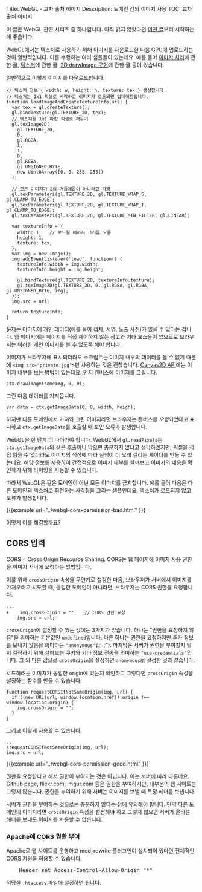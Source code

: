 Title: WebGL - 교차 출처 이미지
Description: 도메인 간의 이미지 사용
TOC: 교차 출처 이미지


이 글은 WebGL 관련 시리즈 중 하나입니다.
아직 읽지 않았다면 [이전 글](webgl-fundamentals.html)부터 시작하는 게 좋습니다.

WebGL에서는 텍스처로 사용하기 위해 이미지를 다운로드한 다음 GPU에 업로드하는 것이 일반적입니다.
이를 수행하는 여러 샘플들이 있는데요.
예를 들어 [이미지 처리](webgl-image-processing.html)에 관한 글, [텍스처](webgl-3d-textures.html)에 관한 글, [2D drawImage 구현](webgl-2d-drawimage.html)에 관한 글 등이 있습니다.

일반적으로 이렇게 이미지를 다운로드합니다.

    // 텍스처 정보 { width: w, height: h, texture: tex } 생성합니다.
    // 텍스처는 1x1 픽셀로 시작하고 이미지가 로드되면 업데이트됩니다.
    function loadImageAndCreateTextureInfo(url) {
      var tex = gl.createTexture();
      gl.bindTexture(gl.TEXTURE_2D, tex);
      // 텍스처를 1x1 파란 픽셀로 채우기
      gl.texImage2D(
        gl.TEXTURE_2D,
        0,
        gl.RGBA,
        1,
        1,
        0,
        gl.RGBA,
        gl.UNSIGNED_BYTE,
        new Uint8Array([0, 0, 255, 255])
      );

      // 모든 이미지가 2의 거듭제곱이 아니라고 가정
      gl.texParameteri(gl.TEXTURE_2D, gl.TEXTURE_WRAP_S, gl.CLAMP_TO_EDGE);
      gl.texParameteri(gl.TEXTURE_2D, gl.TEXTURE_WRAP_T, gl.CLAMP_TO_EDGE);
      gl.texParameteri(gl.TEXTURE_2D, gl.TEXTURE_MIN_FILTER, gl.LINEAR);

      var textureInfo = {
        width: 1,   // 로드될 때까지 크기를 모름
        height: 1,
        texture: tex,
      };
      var img = new Image();
      img.addEventListener('load', function() {
        textureInfo.width = img.width;
        textureInfo.height = img.height;

        gl.bindTexture(gl.TEXTURE_2D, textureInfo.texture);
        gl.texImage2D(gl.TEXTURE_2D, 0, gl.RGBA, gl.RGBA, gl.UNSIGNED_BYTE, img);
      });
      img.src = url;

      return textureInfo;
    }

문제는 이미지에 개인 데이터(에를 들어 캡차, 서명, 노출 사진)가 있을 수 있다는 겁니다.
웹 페이지에는 페이지를 직접 제어하지 않는 광고와 기타 요소들이 있으므로 브라우저는 이러한 개인 이미지를 볼 수 없도록 해야 합니다.

이미지가 브라우저에 표시되더라도 스크립트는 이미지 내부의 데이터를 볼 수 없기 때문에 `<img src="private.jpg">`만 사용하는 것은 괜찮습니다.
[Canvas2D API](https://developer.mozilla.org/en-US/docs/Web/API/CanvasRenderingContext2D)에는 이미지 내부를 보는 방법이 있는데요.
먼저 캔버스에 이미지를 그립니다.

    ctx.drawImage(someImg, 0, 0);

그런 다음 데이터를 가져옵니다.

    var data = ctx.getImageData(0, 0, width, heigh);

하지만 다른 도메인에서 가져와 그린 이미지라면 브라우저는 캔버스를 *오염*되었다고 표시하고 `ctx.getImageData`를 호출할 때 보안 오류가 발생합니다.

WebGL은 한 단계 더 나아가야 합니다.
WebGL에서 `gl.readPixels`는 `ctx.getImageData`와 같은 호출이니 막으면 충분하지 않냐고 생각하겠지만, 픽셀을 직접 읽을 수 없더라도 이미지의 색상에 따라 실행이 더 오래 걸리는 셰이더를 만들 수 있는데요.
해당 정보를 사용하여 간접적으로 이미지 내부를 살펴보고 이미지의 내용을 확인하기 위해 타이밍을 사용할 수 있습니다.

따라서 WebGL은 같은 도메인이 아닌 모든 이미지를 금지합니다.
예를 들어 다음은 다른 도메인의 텍스처로 회전하는 사각형을 그리는 샘플인데요.
텍스처가 로드되지 않고 오류가 발생합니다.

{{{example url="../webgl-cors-permission-bad.html" }}}

어떻게 이를 해결할까요?

## CORS 입력

CORS = Cross Origin Resource Sharing.
CORS는 웹 페이지에 이미지 사용 권한을 이미지 서버에 요청하는 방법입니다.

이를 위해 `crossOrigin` 속성을 무언가로 설정한 다음, 브라우저가 서버에서 이미지를 가져오려고 시도할 때, 동일한 도메인이 아니라면, 브라우저는 CORS 권한을 요청합니다.

    ...
    +    img.crossOrigin = "";   // CORS 권한 요청
        img.src = url;

`crossOrigin`에 설정할 수 있는 값에는 3가지가 있습니다.
하나는 "권한을 요청하지 않음"을 의미하는 기본값인 `undefined`입니다.
다른 하나는 권한을 요청하지만 추가 정보를 보내지 않음을 의미하는 `"anonymous"`입니다.
마지막은 서버가 권한을 부여할지 말지 결정하기 위해 살펴보는 쿠키와 기타 정보 전송을 의미하는 `"use-credentials"`입니다.
그 외 다른 값으로 `crossOrigin`을 설정하면 `anonymous`로 설정한 것과 같습니다.

로드하려는 이미지가 동일한 origin에 있는지 확인하고 그렇다면 `crossOrigin` 속성을 설정하는 함수를 만들 수 있습니다.

    function requestCORSIfNotSameOrigin(img, url) {
      if ((new URL(url, window.location.href)).origin !== window.location.origin) {
        img.crossOrigin = "";
      }
    }

그리고 이렇게 사용할 수 있습니다.

    ...
    +requestCORSIfNotSameOrigin(img, url);
    img.src = url;


{{{example url="../webgl-cors-permission-good.html" }}}

권한을 요청한다고 해서 권한이 부여되는 것은 아닙니다.
이는 서버에 따라 다른데요.
Github page, flickr.com, imgur.com 등은 권한을 부여하지만, 대부분의 웹 사이트는 그렇지 않습니다.
권한을 부여하기 위해 서버는 이미지를 보낼 때 특정 헤더를 보냅니다.

서버가 권한을 부여하는 것으로는 충분하지 않다는 점에 유의해야 합니다.
만약 다른 도메인의 이미지라면 `crossOrigin` 속성을 설정해야 하고 그렇지 않으면 서버가 올바른 헤더를 보내도 이미지를 사용할 수 없습니다.

<div class="webgl_bottombar">
<h3>Apache에 CORS 권한 부여</h3>
<p>Apache로 웹 사이트를 운영하고 mod_rewrite 플러그인이 설치되어 있다면 전체적인 CORS 지원을 허용할 수 있습니다.</p>
<pre class="prettyprint">
    Header set Access-Control-Allow-Origin "*"
</pre>
<p>적당한 <code>.htaccess</code> 파일에 설정하면 됩니다.</p>
</div>

